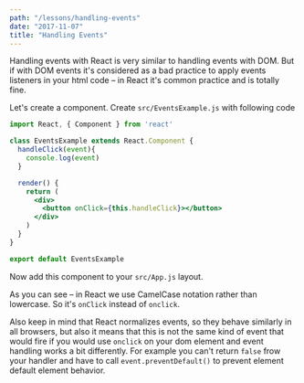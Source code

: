```yaml
---
path: "/lessons/handling-events"
date: "2017-11-07"
title: "Handling Events"
---
```


Handling events with React is very similar to handling events with DOM. But if with DOM events it's considered as a bad practice to apply events listeners in your html code – in React it's common practice and is totally fine.

Let's create a component. Create `src/EventsExample.js` with following code

```jsx
import React, { Component } from 'react'

class EventsExample extends React.Component {
  handleClick(event){
    console.log(event)
  }

  render() {
    return (
      <div>
        <button onClick={this.handleClick}></button>
      </div>
    )
  }
}

export default EventsExample
```

Now add this component to your `src/App.js` layout.

As you can see – in React we use CamelCase notation rather than lowercase. So it's `onClick` instead of `onclick`.

Also keep in mind that React normalizes events, so they behave similarly in all browsers, but also it means that this is not the same kind of event that would fire if you would use `onclick` on your dom element and event handling works a bit differently. For example you can't return `false` frow your handler and have to call `event.preventDefault()` to prevent element default element behavior.
